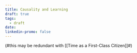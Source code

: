 ```yaml
---
title: Causality and Learning
draft: true
tags:
  - draft
date: 
linkedin-promo: false
---
```

(#this may be redundant with [[Time as a First-Class Citizen]]#)
